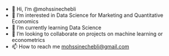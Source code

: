- 👋 Hi, I’m @mohssinechebli
- 👀 I’m interested in Data Science for Marketing and Quantitative Economics
- 🌱 I’m currently learning Data Science
- 💞️ I’m looking to collaborate on projects on machine learning or econometrics
- 📫 How to reach me mohssinechebli@gmail.com

<!---
mohssinechebli/mohssinechebli is a ✨ special ✨ repository because its `README.md` (this file) appears on your GitHub profile.
You can click the Preview link to take a look at your changes.
--->
